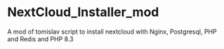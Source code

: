 # NextCloud_Installer_mod
A mod of tomislav script to install nextcloud with Nginx, Postgresql, PHP and Redis and PHP 8.3
